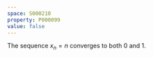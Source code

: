 ```yaml
---
space: S000210
property: P000099
value: false
---
```


The sequence $x_n=n$ converges to both $0$ and $1$.
